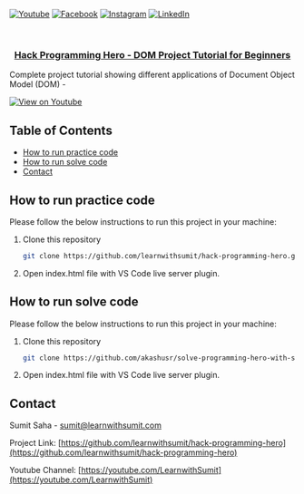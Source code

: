 [![Youtube][youtube-shield]][youtube-url]
[![Facebook][facebook-shield]][facebook-url]
[![Instagram][instagram-shield]][instagram-url]
[![LinkedIn][linkedin-shield]][linkedin-url]

<!-- PROJECT LOGO -->
<br />
<p align="center">
  <h3 align="center"><a href="https://github.com/learnwithsumit/hack-programming-hero">Hack Programming Hero - DOM Project Tutorial for Beginners</a></h3>

Complete project tutorial showing different applications of Document Object Model (DOM) -

[![View on Youtube](http://img.youtube.com/vi/_WuDDnZMRiE/0.jpg)](http://www.youtube.com/watch?v=_WuDDnZMRiE)

<!-- TABLE OF CONTENTS -->

## Table of Contents

- [How to run practice code](#how-to-run-practice-code)
- [How to run solve code](#how-to-run-solve-code)
- [Contact](#contact)

<!-- HOW TO RUN -->

## How to run practice code

Please follow the below instructions to run this project in your machine:

1. Clone this repository
   ```sh
   git clone https://github.com/learnwithsumit/hack-programming-hero.git
   ```
2. Open index.html file with VS Code live server plugin.

## How to run solve code

Please follow the below instructions to run this project in your machine:

1. Clone this repository
   ```sh
   git clone https://github.com/akashusr/solve-programming-hero-with-sorting.git
   ```
2. Open index.html file with VS Code live server plugin.

<!-- CONTACT -->

## Contact

Sumit Saha - [sumit@learnwithsumit.com](mailto:sumit@learnwithsumit.com)

Project Link: [https://github.com/learnwithsumit/hack-programming-hero](https://github.com/learnwithsumit/hack-programming-hero)

Youtube Channel: [https://youtube.com/LearnwithSumit](https://youtube.com/LearnwithSumit)

<!-- MARKDOWN LINKS & IMAGES -->

[youtube-shield]: https://img.shields.io/badge/-Youtube-black.svg?style=flat-square&logo=youtube&color=555&logoColor=white
[youtube-url]: https://youtube.com/LearnwithSumit
[facebook-shield]: https://img.shields.io/badge/-Facebook-black.svg?style=flat-square&logo=facebook&color=555&logoColor=white
[facebook-url]: https://facebook.com/letslearnwithsumit
[instagram-shield]: https://img.shields.io/badge/-Instagram-black.svg?style=flat-square&logo=instagram&color=555&logoColor=white
[instagram-url]: https://instagram.com/learnwithsumit
[linkedin-shield]: https://img.shields.io/badge/-LinkedIn-black.svg?style=flat-square&logo=linkedin&colorB=555
[linkedin-url]: https://linkedin.com/company/learnwithsumit
